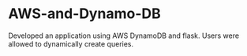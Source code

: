 # AWS-and-Dynamo-DB

Developed an application using AWS DynamoDB and flask. Users were allowed to dynamically create queries. 

